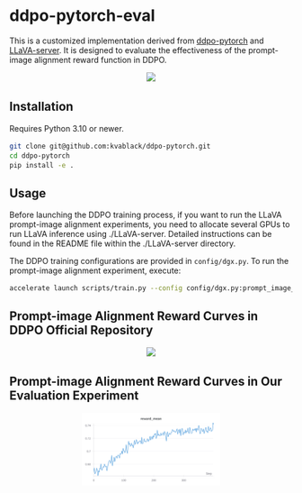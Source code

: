 # ddpo-pytorch-eval

This is a customized implementation derived from [ddpo-pytorch](https://github.com/kvablack/ddpo-pytorch) and [LLaVA-server](https://github.com/kvablack/LLaVA-server). It is designed to evaluate the effectiveness of the prompt-image alignment reward function in DDPO.

<p align="center">
    <img src="teaser.jpg" width="49%">
</p>

## Installation
Requires Python 3.10 or newer.

```bash
git clone git@github.com:kvablack/ddpo-pytorch.git
cd ddpo-pytorch
pip install -e .
```

## Usage
Before launching the DDPO training process, if you want to run the LLaVA prompt-image alignment experiments, you need to allocate several GPUs to run LLaVA inference using ./LLaVA-server. Detailed instructions can be found in the README file within the ./LLaVA-server directory.

The DDPO training configurations are provided in `config/dgx.py`. To run the prompt-image alignment experiment, execute:
```bash
accelerate launch scripts/train.py --config config/dgx.py:prompt_image_alignment
```

## Prompt-image Alignment Reward Curves in DDPO Official Repository
<p align="center">
    <img src="https://github.com/kvablack/ddpo-pytorch/assets/12429600/393a929e-36af-46f2-8022-33384bdae1c8" width="49%">
</p>

## Prompt-image Alignment Reward Curves in Our Evaluation Experiment
<p align="center">
    <img src="assets/reward curve.png" width="49%">
</p>
